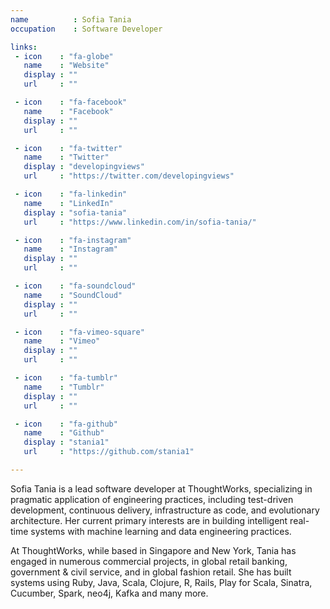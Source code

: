 ```yaml
---
name          : Sofia Tania
occupation    : Software Developer

links:
 - icon    : "fa-globe"
   name    : "Website"
   display : ""
   url     : ""

 - icon    : "fa-facebook"
   name    : "Facebook"
   display : ""
   url     : ""

 - icon    : "fa-twitter"
   name    : "Twitter"
   display : "developingviews"
   url     : "https://twitter.com/developingviews"

 - icon    : "fa-linkedin"
   name    : "LinkedIn"
   display : "sofia-tania"
   url     : "https://www.linkedin.com/in/sofia-tania/"

 - icon    : "fa-instagram"
   name    : "Instagram"
   display : ""
   url     : ""

 - icon    : "fa-soundcloud"
   name    : "SoundCloud"
   display : ""
   url     : ""

 - icon    : "fa-vimeo-square"
   name    : "Vimeo"
   display : ""
   url     : ""

 - icon    : "fa-tumblr"
   name    : "Tumblr"
   display : ""
   url     : ""

 - icon    : "fa-github"
   name    : "Github"
   display : "stania1"
   url     : "https://github.com/stania1"

---
```

Sofia Tania is a lead software developer at ThoughtWorks, specializing in pragmatic application of engineering practices, including test-driven development, continuous delivery, infrastructure as code, and evolutionary architecture. Her current primary interests are in building intelligent real-time systems with machine learning and data engineering practices.

At ThoughtWorks, while based in Singapore and New York, Tania has engaged in numerous commercial projects, in global retail banking, government &amp; civil service, and in global fashion retail. She has built systems using Ruby, Java, Scala, Clojure, R, Rails, Play for Scala, Sinatra, Cucumber, Spark, neo4j, Kafka and many more.